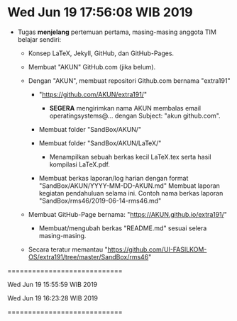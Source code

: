 ---
---

Wed Jun 19 17:56:08 WIB 2019
============================

* Tugas **menjelang** pertemuan pertama, masing-masing anggota TIM belajar sendiri:

  * Konsep LaTeX, Jekyll, GitHub, dan GitHub-Pages.

  * Membuat "AKUN" GitHub.com (jika belum).

  * Dengan "AKUN", membuat repositori Github.com bernama "extra191"

    * "https://github.com/AKUN/extra191/"
 
      * **SEGERA** mengirimkan nama AKUN membalas email operatingsystems@... dengan Subject: "akun github.com".
 
    * Membuat folder "SandBox/AKUN/"

    * Membuat folder "SandBox/AKUN/LaTeX/"

      * Menampilkan sebuah berkas kecil LaTeX.tex serta hasil kompilasi LaTeX.pdf.

    * Membuat berkas laporan/log harian dengan format "SandBox/AKUN/YYYY-MM-DD-AKUN.md"
      Membuat laporan kegiatan pendahuluan selama ini. Contoh nama berkas laporan "SandBox/rms46/2019-06-14-rms46.md"

  * Membuat GitHub-Page bernama:  "https://AKUN.github.io/extra191/"

    * Membuat/mengubah berkas "README.md" sesuai selera masing-masing.

  * Secara teratur memantau "https://github.com/UI-FASILKOM-OS/extra191/tree/master/SandBox/rms46"

============================

Wed Jun 19 15:55:59 WIB 2019

Wed Jun 19 16:23:28 WIB 2019

============================

